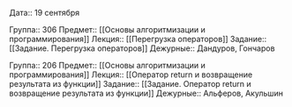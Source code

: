 Дата::  19 сентября

Группа:: 306
Предмет:: [[Основы алгоритмизации и программирования]]
Лекция:: [[Перегрузка операторов]]
Задание:: [[Задание. Перегрузка операторов]]
Дежурные:: Дандуров, Гончаров

Группа:: 206
Предмет:: [[Основы алгоритмизации и программирования]]
Лекция:: [[Оператор return и возвращение результата из функции]]
Задание:: [[Задание. Оператор return и возвращение результата из функции]]
Дежурные:: Альферов, Акульшин